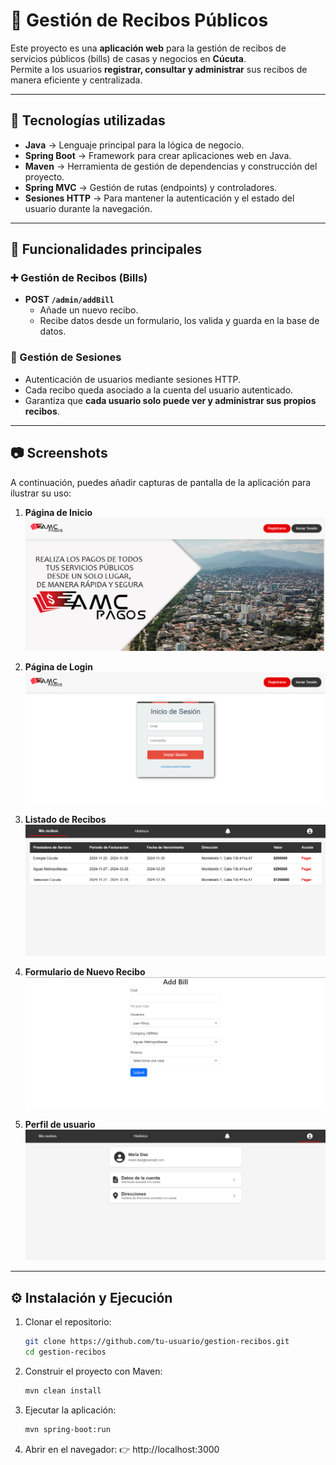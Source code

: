 # 📑 Gestión de Recibos Públicos

Este proyecto es una **aplicación web** para la gestión de recibos de servicios públicos (bills) de casas y negocios en **Cúcuta**.  
Permite a los usuarios **registrar, consultar y administrar** sus recibos de manera eficiente y centralizada.

---

## 🚀 Tecnologías utilizadas

- **Java** → Lenguaje principal para la lógica de negocio.  
- **Spring Boot** → Framework para crear aplicaciones web en Java.  
- **Maven** → Herramienta de gestión de dependencias y construcción del proyecto.  
- **Spring MVC** → Gestión de rutas (endpoints) y controladores.  
- **Sesiones HTTP** → Para mantener la autenticación y el estado del usuario durante la navegación.  

---

## 📌 Funcionalidades principales

### ➕ Gestión de Recibos (Bills)

- **POST `/admin/addBill`**  
  - Añade un nuevo recibo.  
  - Recibe datos desde un formulario, los valida y guarda en la base de datos.  

### 👤 Gestión de Sesiones

- Autenticación de usuarios mediante sesiones HTTP.  
- Cada recibo queda asociado a la cuenta del usuario autenticado.  
- Garantiza que **cada usuario solo puede ver y administrar sus propios recibos**.  

---

## 📷 Screenshots

A continuación, puedes añadir capturas de pantalla de la aplicación para ilustrar su uso:

1. **Página de Inicio**
   ![Screenshot home](./screenshots/home.png)

1. **Página de Login**
![Screenshot Login](./screenshots/login.png)

2. **Listado de Recibos**
   ![Screenshot Listado](./screenshots/recibos.png)

3. **Formulario de Nuevo Recibo**
   ![Screenshot Formulario](./screenshots/Addbill.png)

3. **Perfil de usuario**
![Screenshot usuario](./screenshots/usuario.png)

---

## ⚙️ Instalación y Ejecución

1. Clonar el repositorio:
   ```bash
   git clone https://github.com/tu-usuario/gestion-recibos.git
   cd gestion-recibos

2. Construir el proyecto con Maven:
   ```bash
   mvn clean install

3. Ejecutar la aplicación:
   ```bash
   mvn spring-boot:run

4. Abrir en el navegador:
👉 http://localhost:3000
